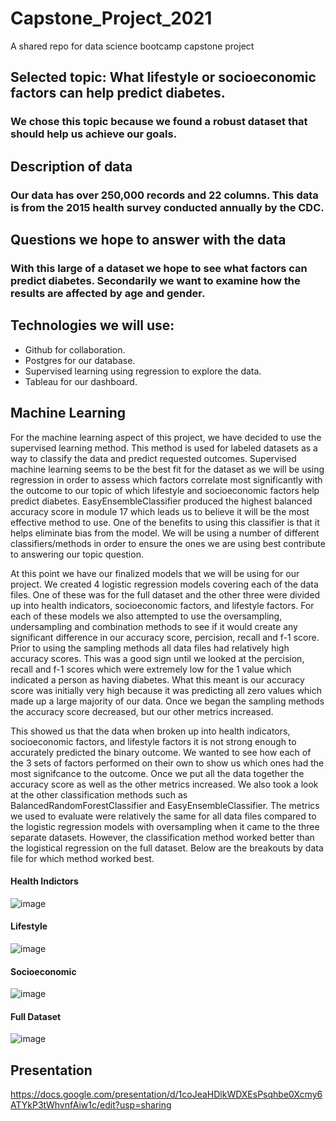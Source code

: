 # Capstone_Project_2021
A shared repo for data science bootcamp capstone project
## Selected topic: What lifestyle or socioeconomic factors can help predict diabetes.
### We chose this topic because we found a robust dataset that should help us achieve our goals.
## Description of data
### Our data has over 250,000 records and 22 columns. This data is from the 2015 health survey conducted annually by the CDC. 
## Questions we hope to answer with the data
### With this large of a dataset we hope to see what factors can predict diabetes. Secondarily we want to examine how the results are affected by age and gender.
## Technologies we will use:
* Github for collaboration.
* Postgres for our database.
* Supervised learning using regression to explore the data.
* Tableau for our dashboard.
## Machine Learning


For the machine learning aspect of this project, we have decided to use the supervised learning method. This method is used for labeled datasets as a way to classify the data and predict requested outcomes. Supervised machine learning seems to be the best fit for the dataset as we will be using regression in order to assess which factors correlate most significantly with the outcome to our topic of which lifestyle and socioeconomic factors help predict diabetes. EasyEnsembleClassifier produced the highest balanced accuracy score in module 17 which leads us to believe it will be the most effective method to use. One of the benefits to using this classifier is that it helps eliminate bias from the model. We will be using a number of different classifiers/methods in order to ensure the ones we are using best contribute to answering our topic question. 

At this point we have our finalized models that we will be using for our project. We created 4 logistic regression models covering each of the data files. One of these was for the full dataset and the other three were divided up into health indicators, socioeconomic factors, and lifestyle factors. For each of these models we also attempted to use the oversampling, undersampling and combination methods to see if it would create any significant difference in our accuracy score, percision, recall and f-1 score. Prior to using the sampling methods all data files had relatively high accuracy scores. This was a good sign until we looked at the percision, recall and f-1 scores which were extremely low for the 1 value which indicated a person as having diabetes. What this meant is our accuracy score was initially very high because it was predicting all zero values which made up a large majority of our data. Once we began the sampling methods the accuracy score decreased, but our other metrics increased.  

This showed us that the data when broken up into health indicators, socioeconomic factors, and lifestyle factors it is not strong enough to accurately predicted the binary outcome. We wanted to see how each of the 3 sets of factors performed on their own to show us which ones had the most signifcance to the outcome. Once we put all the data together the accuracy score as well as the other metrics increased. We also took a look at the other classification methods such as BalancedRandomForestClassifier and EasyEnsembleClassifier. The metrics we used to evaluate were relatively the same for all data files compared to the logistic regression models with oversampling when it came to the three separate datasets. However, the classification method worked better than the logistical regression on the full dataset. Below are the breakouts by data file for which method worked best. 



#### Health Indictors 
![image](https://user-images.githubusercontent.com/87450415/149331315-83bd655a-590a-4f9c-a467-a4e8d54f5fd4.png)

#### Lifestyle
![image](https://user-images.githubusercontent.com/87450415/149331428-4bf10e87-45ae-40c7-93d5-fa95764c06e3.png)

#### Socioeconomic
![image](https://user-images.githubusercontent.com/87450415/149331508-10d21962-040c-4cda-882d-42bfcdf8094f.png)

#### Full Dataset
![image](https://user-images.githubusercontent.com/87450415/149331618-a2842ed8-08d6-481f-bd2a-2e2134324f05.png)

## Presentation 
https://docs.google.com/presentation/d/1coJeaHDlkWDXEsPsqhbe0Xcmy6ATYkP3tWhvnfAiw1c/edit?usp=sharing




